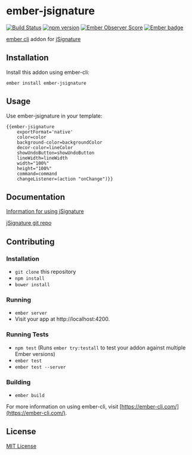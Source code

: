ember-jsignature
==============================================================================

[![Build Status](https://travis-ci.org/busybusy/ember-jsignature.svg?branch=master)](https://travis-ci.org/busybusy/ember-jsignature)
[![npm version](https://badge.fury.io/js/ember-jsignature.svg)](https://badge.fury.io/js/ember-jsignature)
[![Ember Observer Score](https://emberobserver.com/badges/ember-jsignature.svg)](https://emberobserver.com/addons/ember-jsignature)
[![Ember badge][ember-badge]][embadge]

[ember cli](https://ember-cli.com/) addon for [jSignature](https://willowsystems.github.io/jSignature/#/about/)

Installation
------------------------------------------------------------------------------

Install this addon using ember-cli:
```
ember install ember-jsignature
```

Usage
------------------------------------------------------------------------------

Use ember-jsignature in your template:
```
{{ember-jsignature
	exportFormat='native'
	color=color
	background-color=backgroundColor
	decor-color=lineColor
	showUndoButton=showUndoButton
	lineWidth=lineWidth
	width="100%"
	height="100%"
	command=command
	changeListener=(action "onChange")}}
```

Documentation
------------------------------------------------------------------------------

[Information for using jSignature](https://willowsystems.github.io/jSignature/#/about/)

[jSignature git repo](https://github.com/willowsystems/jSignature)

Contributing
------------------------------------------------------------------------------

### Installation

* `git clone` this repository
* `npm install`
* `bower install`

### Running

* `ember server`
* Visit your app at http://localhost:4200.

### Running Tests

* `npm test` (Runs `ember try:testall` to test your addon against multiple Ember versions)
* `ember test`
* `ember test --server`

### Building

* `ember build`

For more information on using ember-cli, visit [https://ember-cli.com/](https://ember-cli.com/).


License
------------------------------------------------------------------------------

[MIT License](https://opensource.org/licenses/mit-license.php)

[embadge]: http://embadge.io/
[ember-badge]: http://embadge.io/v1/badge.svg?start=2.12.1
